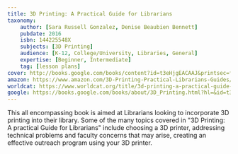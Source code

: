```yaml
---
title: 3D Printing: A Practical Guide for Librarians
taxonomy:
	author: [Sara Russell Gonzalez, Denise Beaubien Bennett]
	pubdate: 2016
	isbn: 144225548X
	subjects: [3D Printing]
	audience: [K-12, College/University, Libraries, General]
	expertise: [Beginner, Intermediate]
	tag: [lesson plans]
cover: http://books.google.com/books/content?id=t3eHjgEACAAJ&printsec=frontcover&img=1&zoom=1&source=gbs_api
amazon: https://www.amazon.com/3D-Printing-Practical-Librarians-Guides/dp/1442255471
worldcat: https://www.worldcat.org/title/3d-printing-a-practical-guide-for-librarians/oclc/1028501464
google: https://books.google.com/books/about/3D_Printing.html?hl=&id=t3eHjgEACAAJ
---
```

This all encompassing book is aimed at Librarians looking to incorporate 3D printing into their library. Some of the many topics covered in "3D Printing: A practical Guide for Librarians" include choosing a 3D printer, addressing technical problems and faculty concerns that may arise, creating an effective outreach program using your 3D printer.
